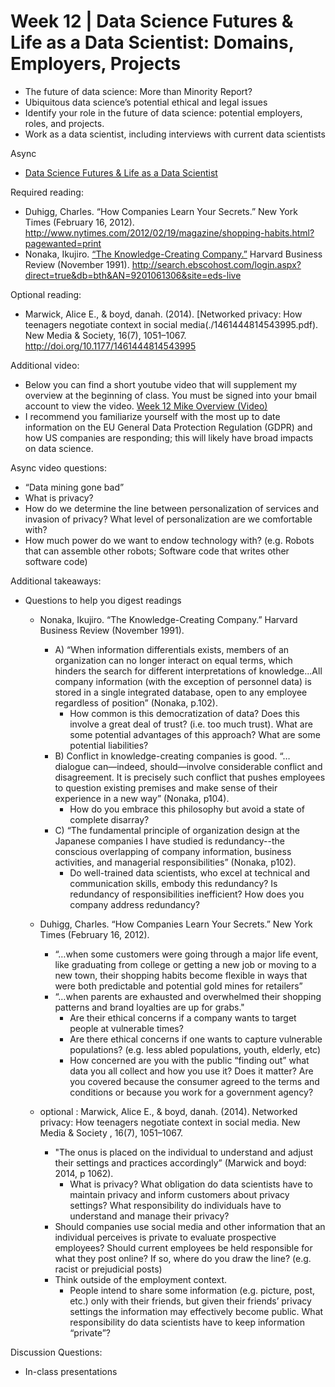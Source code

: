 # Week 12 | Data Science Futures & Life as a Data Scientist: Domains, Employers, Projects
* The future of data science: More than Minority Report?
* Ubiquitous data science’s potential ethical and legal issues
* Identify your role in the future of data science: potential employers, roles, and projects.
* Work as a data scientist, including interviews with current data scientists



Async
* [Data Science Futures & Life as a Data Scientist](https://learn.datascience.berkeley.edu/ap/courses/266/sections/63f6d138-9c2e-4d9e-b9b1-4d2e70788eaf/coursework/courseModule/f8ca050b-8af1-461e-a394-61b06523b25e)


Required reading:
* Duhigg, Charles. “How Companies Learn Your Secrets.” New York Times (February 16, 2012). http://www.nytimes.com/2012/02/19/magazine/shopping-habits.html?pagewanted=print
* Nonaka, Ikujiro. [“The Knowledge-Creating Company.”](./The-Knowledge-Creating-Company.pdf) Harvard Business Review (November 1991). http://search.ebscohost.com/login.aspx?direct=true&db=bth&AN=9201061306&site=eds-live

Optional reading:
* Marwick, Alice E., & boyd, danah. (2014). [Networked privacy: How teenagers negotiate context in social media(./1461444814543995.pdf). New Media & Society, 16(7), 1051–1067. http://doi.org/10.1177/1461444814543995 


Additional video:
* Below you can find a short youtube video that will supplement my overview at the beginning of class. You must be signed into your bmail account to view the video. [Week 12 Mike Overview (Video)](https://youtu.be/2127NholFjs)
* I recommend you familiarize yourself with the most up to date information on the EU General Data Protection Regulation (GDPR) and how US companies are responding; this will likely have broad impacts on data science.

Async video questions:
* “Data mining gone bad”
* What is privacy?
* How do we determine the line between personalization of services and invasion of privacy? What level of personalization are we comfortable with?
* How much power do we want to endow technology with? (e.g. Robots that can assemble other robots; Software code that writes other software code)

Additional takeaways:
* Questions to help you digest readings 
  * Nonaka, Ikujiro. “The Knowledge-Creating Company.” Harvard Business Review (November 1991).
    * A) “When information differentials exists, members of an organization can no longer interact on equal terms, which hinders the search for different interpretations of knowledge...All company information (with the exception of personnel data) is stored in a single integrated database, open to any employee regardless of position” (Nonaka, p.102).
      * How common is this democratization of data? Does this involve a great deal of trust? (i.e. too much trust). What are some potential advantages of this approach? What are some potential liabilities? 
    * B) Conflict in knowledge-creating companies is good. “…dialogue can—indeed, should—involve considerable conflict and disagreement. It is precisely such conflict that pushes employees to question existing premises and make sense of their experience in a new way” (Nonaka, p104).
      * How do you embrace this philosophy but avoid a state of complete disarray?
    * C) “The fundamental principle of organization design at the Japanese companies I have studied is redundancy--the conscious overlapping of company information, business activities, and managerial responsibilities” (Nonaka, p102).
      * Do well-trained data scientists, who excel at technical and communication skills, embody this redundancy? Is redundancy of responsibilities inefficient? How does you company address redundancy?

  * Duhigg, Charles. “How Companies Learn Your Secrets.” New York Times (February 16, 2012).
    * “…when some customers were going through a major life event, like graduating from college or getting a new job or moving to a new town, their shopping habits become flexible in ways that were both predictable and potential gold mines for retailers”
    * “…when parents are exhausted and overwhelmed their shopping patterns and brand loyalties are up for grabs."
      * Are their ethical concerns if a company wants to target people at vulnerable times?
      * Are there ethical concerns if one wants to capture vulnerable populations? (e.g. less abled populations, youth, elderly, etc)
      * How concerned are you with the public “finding out” what data you all collect and how you use it? Does it matter? Are you covered because the consumer agreed to the terms and conditions or because you work for a government agency?

  * optional : Marwick, Alice E., & boyd, danah. (2014). Networked privacy: How teenagers negotiate context in social media. New Media & Society , 16(7), 1051–1067.
    * "The onus is placed on the individual to understand and adjust their settings and practices accordingly” (Marwick and boyd: 2014, p 1062).
      * What is privacy? What obligation do data scientists have to maintain privacy and inform customers about privacy settings? What responsibility do individuals have to understand and manage their privacy?
	* Should companies use social media and other information that an individual perceives is private to evaluate prospective employees? Should current employees be held responsible for what they post online? If so, where do you draw the line? (e.g. racist or prejudicial posts)
    * Think outside of the employment context.
      * People intend to share some information (e.g. picture, post, etc.) only with their friends, but given their friends’ privacy settings the information may effectively become public. What responsibility do data scientists have to keep information “private”?


Discussion Questions:
* In-class presentations
